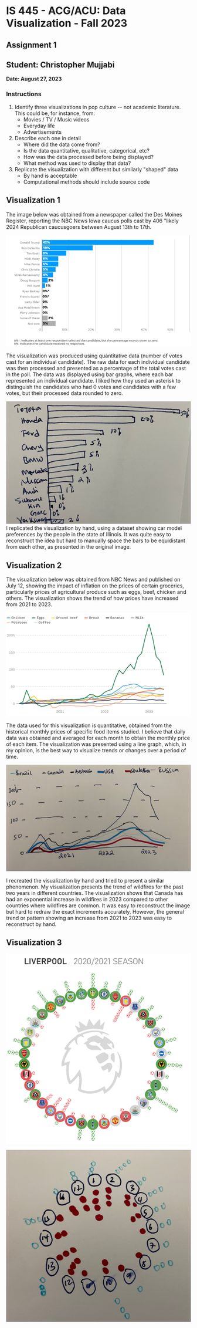 IS 445 - ACG/ACU: Data Visualization - Fall 2023
===============================================
Assignment 1
-----------------------
Student: Christopher Mujjabi
----------------------------
**Date: August 27, 2023**

### Instructions
1. Identify three visualizations in pop culture -- not academic literature. This could be, for instance, from:
     - Movies / TV / Music videos
     - Everyday life
     - Advertisements
2. Describe each one in detail
     - Where did the data come from?
     - Is the data quantitative, qualitative, categorical, etc?
     - How was the data processed before being displayed?
     - What method was used to display that data?
3. Replicate the visualization with different but similarly "shaped" data
     - By hand is acceptable
     - Computational methods should include source code


## Visualization 1
The image below was obtained from a newspaper called the Des Moines Register, reporting the NBC News Iowa caucus polls cast by 406 "likely 2024 Republican caucusgoers between August 13th to 17th.  

![Alt text](image.png)

The visualization was produced using quantitative data (number of votes cast for an individual candidate). The raw data for each individual candidate was then processed and presented as a percentage of the total votes cast in the poll. The data was displayed using bar graphs, where each bar represented an individual candidate. I liked how they used an asterisk to distinguish the candidates who had 0 votes and candidates with a few votes, but their processed data rounded to zero. 

![Alt text](<WhatsApp Image 2023-08-28 at 22.03.40.jpg>)
I replicated the visualization by hand, using a dataset showing car model preferences by the people in the state of Illinois. It was quite easy to reconstruct the idea but hard to manually space the bars to be equidistant from each other, as presented in the original image. 
## Visualization 2
The visualization below was obtained from NBC News and published on July 12, showing the impact of inflation on the prices of certain groceries, particularly prices of agricultural produce such as eggs, beef, chicken and others. The visualization shows the trend of how prices have increased from 2021 to 2023. 

![Alt text](image-1.png)

The data used for this visualization is quantitative, obtained from the historical monthly prices of specific food items studied. I believe that daily data was obtained and averaged for each month to obtain the monthly price of each item. 
The visualization was presented using a line graph, which, in my opinion, is the best way to visualize trends or changes over a period of time.

![Alt text](<WhatsApp Image 2023-08-28 at 22.03.38.jpg>)

I recreated the visualization by hand and tried to present a similar phenomenon. My visualization presents the trend of wildfires for the past two years in different countries. The visualization shows that Canada has had an exponential increase in wildfires in 2023 compared to other countries where wildfires are common. It was easy to reconstruct the image but hard to redraw the exact increments accurately. However, the general trend or pattern showing an increase from 2021 to 2023 was easy to reconstruct by hand. 


## Visualization 3

![Alt text](image-2.png)


![Alt text](<WhatsApp Image 2023-08-28 at 23.05.40.jpg>)

